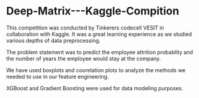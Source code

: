 # Deep-Matrix---Kaggle-Compition

This competition was conducted by Tinkerers codecell VESIT in collaboration with Kaggle.
It was a great learning experience as we studied various depths of data preprocessing.

The problem statement was to predict the employee attrition probablity and the number of years the employee would stay at the company.

We have used boxplots and coorelation plots to analyze the methods we needed to use in our feature engineering.

XGBoost and Gradient Boosting were used for data modeling purposes.


